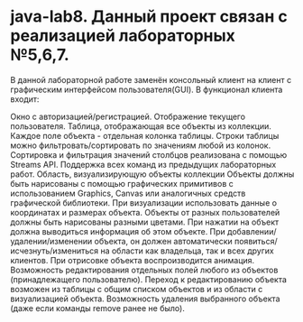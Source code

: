 # java-lab8. Данный проект связан с реализацией лабораторных №5,6,7.

В данной лабораторной работе заменён консольный клиент на клиент с графическим интерфейсом пользователя(GUI). 
В функционал клиента входит:

Окно с авторизацией/регистрацией.
Отображение текущего пользователя.
Таблица, отображающая все объекты из коллекции.
Каждое поле объекта - отдельная колонка таблицы.
Строки таблицы можно фильтровать/сортировать по значениям любой из колонок. Сортировка и фильтрация значений столбцов реализована с помощью Streams API.
Поддержка всех команд из предыдущих лабораторных работ.
Область, визуализирующую объекты коллекции
Объекты должны быть нарисованы с помощью графических примитивов с использованием Graphics, Canvas или аналогичных средств графической библиотеки.
При визуализации использовать данные о координатах и размерах объекта.
Объекты от разных пользователей должны быть нарисованы разными цветами.
При нажатии на объект должна выводиться информация об этом объекте.
При добавлении/удалении/изменении объекта, он должен автоматически появиться/исчезнуть/измениться  на области как владельца, так и всех других клиентов. 
При отрисовке объекта воспроизводится анимация.
Возможность редактирования отдельных полей любого из объектов (принадлежащего пользователю). Переход к редактированию объекта возможен из таблицы с общим списком объектов и из области с визуализацией объекта.
Возможность удаления выбранного объекта (даже если команды remove ранее не было).
